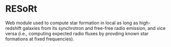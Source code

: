 # RESoRt
Web module used to compute star formation in local as long as high-redshift galaxies from its synchrotron and free-free radio emission, and vice versa (i.e., computing expected radio fluxes by provding known star formations at fixed frequencies).
